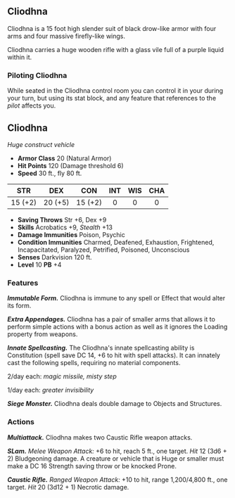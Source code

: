 ## Cliodhna
Cliodhna is a 15 foot high slender suit of black drow-like armor with four arms and four massive firefly-like wings.

Cliodhna carries a huge wooden rifle with a glass vile full of a purple liquid within it.


### Piloting Cliodhna
While seated in the Cliodhna control room you can control it in your during your turn, but using its stat block, and any feature that references to the *pilot* affects you.


## Cliodhna
*Huge construct vehicle*
- **Armor Class** 20 (Natural Armor)
- **Hit Points** 120 (Damage threshold 6)
- **Speed** 30 ft., fly 80 ft.

|   STR   |   DEX   |   CON   |   INT   |   WIS   |   CHA   |
|:-------:|:-------:|:-------:|:-------:|:-------:|:-------:|
| 15 (+2) | 20 (+5) | 15 (+2) |    0    |    0    |    0    |

- **Saving Throws** Str +6, Dex +9
- **Skills** Acrobatics +9, *Stealth* +13
- **Damage Immunities** Poison, Psychic
- **Condition Immunities** Charmed, Deafened, Exhaustion, Frightened, Incapacitated, Paralyzed, Petrified, Poisoned, Unconscious
- **Senses** Darkvision 120 ft.
- **Level** 10 **PB** +4

### Features
***Immutable Form.*** Cliodhna is immune to any spell or Effect that would alter its form.

***Extra Appendages.*** Cliodhna has a pair of smaller arms that allows it to perform simple actions with a bonus action as well as it ignores the Loading property from weapons.

***Innate Spellcasting.*** The Cliodhna's innate spellcasting ability is Constitution (spell save DC 14, +6 to hit with spell attacks). It can innately cast the following spells, requiring no material components.

2/day each: *magic missile, misty step*

1/day each: *greater invisibility*

***Siege Monster.*** Cliodhna deals double damage to Objects and Structures.


### Actions
***Multiattack.*** Cliodhna makes two Caustic Rifle weapon attacks.

***SLam.*** *Melee Weapon Attack:* +6 to hit, reach 5 ft., one target. *Hit* 12 (3d6 + 2) Bludgeoning damage. A creature or vehicle that is Huge or smaller must make a DC 16 Strength saving throw or be knocked Prone.

***Caustic Rifle.*** *Ranged Weapon Attack:* +10 to hit, range 1,200/4,800 ft., one target. *Hit* 20 (3d12 + 1) Necrotic damage. 


